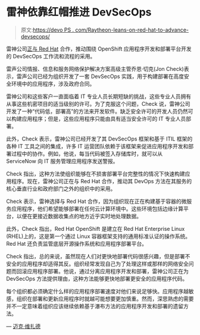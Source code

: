 # 雷神依靠红帽推进 DevSecOps

> 原文:[https://devo PS . com/Raytheon-leans-on-red-hat-to-advance-devsecops/](https://devops.com/raytheon-leans-on-red-hat-to-advance-devsecops/)

雷神公司[正与 Red Hat](http://raytheon.mediaroom.com/2019-11-12-Raytheon-collaborates-with-Red-Hat-on-flexible-DevSecOps-software-development-solution) 合作，推动围绕 OpenShift 应用程序开发和部署平台开发的 DevSecOps 工作流和流程的采用。

雷声公司情报、信息和服务网络保护解决方案高级主管乔恩·切克(Jon Check)表示，雷声公司已经为组织开发了一套 DevSecOps 实践，用于构建部署在高度安全环境中的应用程序，涉及政府合同。

雷神公司和这些客户一直面临着 IT 专业人员长期短缺的挑战，这些专业人员拥有从事这些机密项目的适当级别的许可。为了克服这个问题，Check 说，雷神公司开发了一种“代码低，部署高”的方法来开发软件。缺乏安全许可的开发人员仍然可以构建应用程序；但是，这些应用程序只能由具有适当安全许可的 IT 专业人员部署。

此外，Check 表示，雷神公司已经开发了其 DevSecOps 框架和基于 ITIL 框架的各种 IT 工具之间的集成，许多 IT 运营团队依赖于该框架来促进应用程序开发和部署过程中的协作。例如，他说，每当代码被签入存储库时，就可以从 ServiceNow 向 IT 服务管理应用程序发送警报。

Check 指出，这种方法使组织能够在不损害部署平台完整性的情况下快速构建应用程序。现在，雷神公司正在与 Red Hat 合作，推动其 DevOps 方法在其服务的核心垂直行业和政府部门之外的组织中的采用。

Check 表示，雷神选择与 Red Hat 合作，因为组织现在正在构建基于容器的微服务应用程序，他们希望能够部署在任何云计算环境中。这些环境包括边缘计算平台，以便在更接近数据收集点的地方近乎实时地处理数据。

此外，Check 指出，Red Hat OpenShift 是建立在 Red Hat Enterprise Linux (RHEL)上的，这是第一个通过 Linux 容器框架支持的通用标准认证的操作系统。Red Hat 还负责监管底层开源操作系统和应用程序部署平台。

Check 指出，总的来说，虽然现在人们对更快地部署代码很感兴趣，但是部署不安全的应用程序却适得其反。组织经常发现自己为了处理这样或那样的网络安全问题而回滚应用程序部署。他说，通过分离应用程序开发和部署，雷神公司正在为 DevSecOps 方法提供理由，这种方法能够更快地部署更安全的应用程序代码。

每个组织都必须确定什么样的应用程序部署速度对他们来说足够快。应用程序越敏感，组织在部署和更新应用程序时就越可能想要更加慎重。然而，深思熟虑的需要并不一定意味着组织应该继续依赖基于瀑布方法的应用程序开发和部署的遗留方法。

— [迈克·维扎德](https://devops.com/author/mike-vizard/)